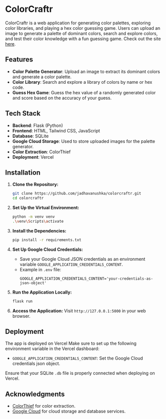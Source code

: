 # ColorCraftr

ColorCraftr is a web application for generating color palettes, exploring color libraries, and playing a hex color guessing game. Users can upload an image to generate a palette of dominant colors, search and explore colors, and test their color knowledge with a fun guessing game. Check out the site [here](https://color-craftr.vercel.app).

## Features

- **Color Palette Generator**: Upload an image to extract its dominant colors and generate a color palette.
- **Color Library**: Search and explore a library of colors by name or hex code.
- **Guess Hex Game**: Guess the hex value of a randomly generated color and score based on the accuracy of your guess.
  
## Tech Stack

- **Backend**: Flask (Python)
- **Frontend**: HTML, Tailwind CSS, JavaScript
- **Database**: SQLite
- **Google Cloud Storage**: Used to store uploaded images for the palette generator.
- **Color Extraction**: ColorThief
- **Deployment**: Vercel

## Installation

1. **Clone the Repository:**

    ```bash
    git clone https://github.com/jadhavanushka/colorcraftr.git
    cd colorcraftr
    ```

2. **Set Up the Virtual Environment:**

    ```bash
    python -m venv venv
    .\venv\Scripts\activate
    ```

3. **Install the Dependencies:**

    ```bash
    pip install -r requirements.txt
    ```

4. **Set Up Google Cloud Credentials:**
    - Save your Google Cloud JSON credentials as an environment variable `GOOGLE_APPLICATION_CREDENTIALS_CONTENT`.
    - Example in `.env` file:
      ```
      GOOGLE_APPLICATION_CREDENTIALS_CONTENT='your-credentials-as-json-object'
      ```

5. **Run the Application Locally:**

    ```bash
    flask run
    ```

6. **Access the Application:**
    Visit `http://127.0.0.1:5000` in your web browser.

## Deployment

The app is deployed on Vercel Make sure to set up the following environment variable in the Vercel dashboard:

- `GOOGLE_APPLICATION_CREDENTIALS_CONTENT`: Set the Google Cloud credentials json object.

Ensure that your SQLite `.db` file is properly connected when deploying on Vercel.

## Acknowledgments

- [ColorThief](https://github.com/lokesh/color-thief-python) for color extraction.
- [Google Cloud](https://cloud.google.com/) for cloud storage and database services.
